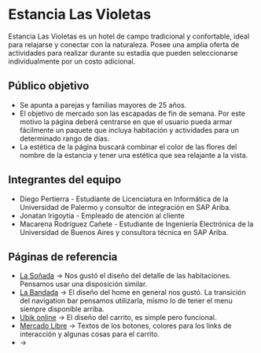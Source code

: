 # Estancia Las Violetas

Estancia Las Violetas es un hotel de campo tradicional y confortable, ideal para relajarse y conectar con la naturaleza. Posee una amplia oferta de actividades para realizar durante su estadía que pueden seleccionarse individualmente por un costo adicional.

 
## Público objetivo

- Se apunta a parejas y familias mayores de 25 años. 
- El objetivo de mercado son las escapadas de fin de semana. Por este motivo la página deberá centrarse en que el usuario pueda armar fácilmente un paquete que incluya habitación y actividades para un determinado rango de días.
- La estética de la página buscará combinar el color de las flores del nombre de la estancia y tener una estética que sea relajante a la vista.

## Integrantes del equipo

- Diego Pertierra - Estudiante de Licenciatura en Informática de la Universidad de Palermo y consultor de integración en SAP Ariba.
- Jonatan  Irigoytia - Empleado de atención al cliente
- Macarena Rodríguez Cañete - Estudiante de Ingeniería Electrónica de la Universidad de Buenos Aires y consultora técnica en SAP Ariba.


## Páginas de referencia

- [La Soñada](http://lasonada.com.ar) -> Nos gustó el diseño del detalle de las habitaciones. Pensamos usar una disposición similar.
- [La Bandada](https://labandada.com.ar/) -> El diseño del home en general nos gustó. La transición del navigation bar pensamos utilizarla, mismo lo de tener el menu siempre disponible arriba.
- [Ubik online](https://www.ubikonline.com.ar/) -> El diseño del carrito, es simple pero funcional. 
- [Mercado Libre](https://www.mercadolibre.com.ar/) -> Textos de los botones, colores para los links de interacción y algunas cosas para el carrito.
- []() ->

